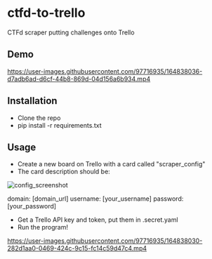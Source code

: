 # ctfd-to-trello
CTFd scraper putting challenges onto Trello

## Demo
https://user-images.githubusercontent.com/97716935/164838036-d7adb6ad-d6cf-44b8-869d-04d156a6b934.mp4


## Installation
- Clone the repo
- pip install -r requirements.txt

## Usage
- Create a new board on Trello with a card called "scraper_config"
- The card description should be:

![config_screenshot](https://user-images.githubusercontent.com/97716935/164838049-622d4642-d733-43b7-a44d-66e2dd6d2f3f.png)

domain: [domain_url]
username: [your_username]
password: [your_password]


- Get a Trello API key and token, put them in .secret.yaml
- Run the program! 


https://user-images.githubusercontent.com/97716935/164838030-282d1aa0-0469-424c-9c15-fc14c59d47c4.mp4

